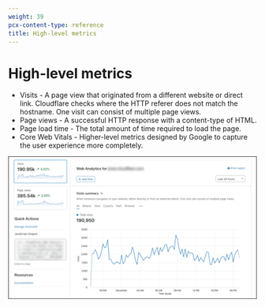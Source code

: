 ```yaml
---
weight: 39
pcx-content-type: reference
title: High-level metrics
---
```


# High-level metrics

- Visits - A page view that originated from a different website or direct link. Cloudflare checks where the HTTP referer does not match the hostname. One visit can consist of multiple page views.
- Page views - A successful HTTP response with a content-type of HTML.
- Page load time - The total amount of time required to load the page.
- Core Web Vitals - Higher-level metrics designed by Google to capture the user experience more completely.

![Web Analytics overview](../../../static/images/dash-web_analytics-overview.png)
